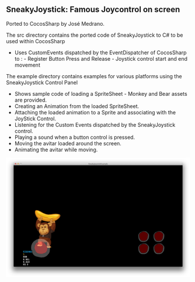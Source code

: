 SneakyJoystick: Famous Joycontrol on screen
-------------------------------------------

Ported to CocosSharp by José Medrano.

The src directory contains the ported code of SneakyJoystick to C# to be used within CocosSharp
+ Uses CustomEvents dispatched by the EventDispatcher of CocosSharp to :
      - Register Button Press and Release
      - Joystick control start and end movement

The example directory contains examples for various platforms using the SneakyJoystick Control Panel
+ Shows sample code of loading a SpriteSheet - Monkey and Bear assets are provided.
+ Creating an Animation from the loaded SpriteSheet.
+ Attaching the loaded animation to a Sprite and associating with the JoyStick Control.
+ Listening for the Custom Events dispatched by the SneakyJoystick control.
+ Playing a sound when a button control is pressed.
+ Moving the avitar loaded around the screen.
+ Animating the avitar while moving.


![SneakyMonkey](screenshots/SneakyMonkey-Mac.png?raw=true "Sneaky Monkey")
